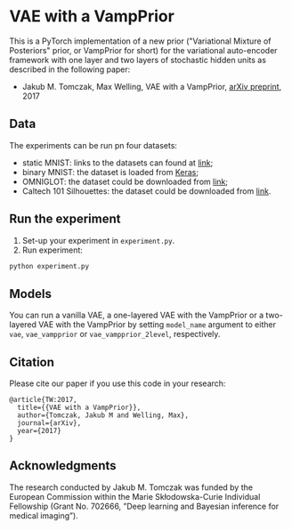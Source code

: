 # VAE with a VampPrior
This is a PyTorch implementation of a new prior ("Variational Mixture of Posteriors" prior, or VampPrior for short) for the variational auto-encoder framework with one layer and two layers of stochastic hidden units as described in the following paper:
* Jakub M. Tomczak, Max Welling, VAE with a VampPrior, [arXiv preprint](https://arxiv.org/abs/1611.09630), 2017

## Data
The experiments can be run pn four datasets:
* static MNIST: links to the datasets can found at [link](https://github.com/yburda/iwae/tree/master/datasets/BinaryMNIST);
* binary MNIST: the dataset is loaded from [Keras](https://keras.io/);
* OMNIGLOT: the dataset could be downloaded from [link](https://github.com/yburda/iwae/blob/master/datasets/OMNIGLOT/chardata.mat);
* Caltech 101 Silhouettes: the dataset could be downloaded from [link](https://people.cs.umass.edu/~marlin/data/caltech101_silhouettes_28_split1.mat).

## Run the experiment
1. Set-up your experiment in `experiment.py`.
2. Run experiment:
```bash
python experiment.py
```
## Models
You can run a vanilla VAE, a one-layered VAE with the VampPrior or a two-layered VAE with the VampPrior by setting `model_name` argument to either `vae`, `vae_vampprior` or `vae_vampprior_2level`, respectively.

## Citation

Please cite our paper if you use this code in your research:

```
@article{TW:2017,
  title={{VAE with a VampPrior}},
  author={Tomczak, Jakub M and Welling, Max},
  journal={arXiv},
  year={2017}
}
```

## Acknowledgments
The research conducted by Jakub M. Tomczak was funded by the European Commission within the Marie Skłodowska-Curie Individual Fellowship (Grant No. 702666, ”Deep learning and Bayesian inference for medical imaging”).
